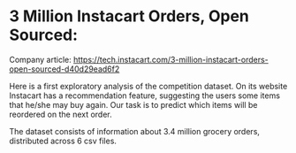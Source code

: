 # 3 Million Instacart Orders, Open Sourced:

Company article: https://tech.instacart.com/3-million-instacart-orders-open-sourced-d40d29ead6f2


<p>Here is a first exploratory analysis of the competition dataset. On its website Instacart has a recommendation feature, suggesting the users some items that he/she may buy again. Our task is to predict which items will be reordered on the next order.

The dataset consists of information about 3.4 million grocery orders, distributed across 6 csv files.</P>
